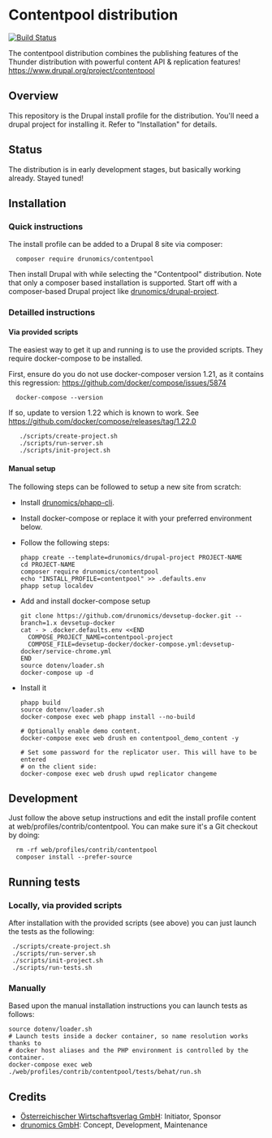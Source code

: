 # Contentpool distribution

[![Build Status](https://travis-ci.org/drunomics/contentpool.svg?branch=8.x-1.x)](https://travis-ci.org/drunomics/contentpool)

 The contentpool distribution combines the publishing features of the Thunder
 distribution with powerful content API & replication features! 
 https://www.drupal.org/project/contentpool 
 
## Overview

This repository is the Drupal install profile for the distribution. You'll
need a drupal project for installing it. Refer to "Installation" for details.

## Status

The distribution is in early development stages, but basically working already. Stayed tuned!

## Installation

### Quick instructions

 The install profile can be added to a Drupal 8 site via composer:

      composer require drunomics/contentpool
      
  Then install Drupal with while selecting the "Contentpool" distribution.
  Note that only a composer based installation is supported. Start off with
  a composer-based Drupal project like [drunomics/drupal-project](https://github.com/drunomics/drupal-project).
  
### Detailled instructions

#### Via provided scripts

 The easiest way to get it up and running is to use the provided scripts.
 They require docker-compose to be installed.

 First, ensure do you do not use docker-composer version 1.21, as it contains
 this regression: https://github.com/docker/compose/issues/5874

      docker-compose --version

 If so, update to version 1.22 which is known to work. See
 https://github.com/docker/compose/releases/tag/1.22.0

       ./scripts/create-project.sh
       ./scripts/run-server.sh
       ./scripts/init-project.sh

#### Manual setup

The following steps can be followed to setup a new site from scratch:

 - Install [drunomics/phapp-cli](https://github.com/drunomics/phapp-cli).
 - Install docker-compose or replace it with your preferred environment below.
 - Follow the following steps:

       phapp create --template=drunomics/drupal-project PROJECT-NAME
       cd PROJECT-NAME
       composer require drunomics/contentpool
       echo "INSTALL_PROFILE=contentpool" >> .defaults.env 
       phapp setup localdev
      
 - Add and install docker-compose setup
 
       git clone https://github.com/drunomics/devsetup-docker.git --branch=1.x devsetup-docker    
       cat - > .docker.defaults.env <<END
         COMPOSE_PROJECT_NAME=contentpool-project
         COMPOSE_FILE=devsetup-docker/docker-compose.yml:devsetup-docker/service-chrome.yml
       END
       source dotenv/loader.sh
       docker-compose up -d
     
 - Install it

       phapp build
       source dotenv/loader.sh
       docker-compose exec web phapp install --no-build
       
       # Optionally enable demo content.
       docker-compose exec web drush en contentpool_demo_content -y

       # Set some password for the replicator user. This will have to be entered
       # on the client side:
       docker-compose exec web drush upwd replicator changeme
 

## Development

  Just follow the above setup instructions and edit the install profile
  content at web/profiles/contrib/contentpool. You can make sure it's a Git
  checkout by doing:
      
      rm -rf web/profiles/contrib/contentpool
      composer install --prefer-source

## Running tests

### Locally, via provided scripts
  
 After installation with the provided scripts (see above) you can just launch
 the tests as the following:
 
     ./scripts/create-project.sh
     ./scripts/run-server.sh
     ./scripts/init-project.sh
     ./scripts/run-tests.sh

### Manually

Based upon the manual installation instructions you can launch tests as
follows:

    source dotenv/loader.sh
    # Launch tests inside a docker container, so name resolution works thanks to
    # docker host aliases and the PHP environment is controlled by the container.
    docker-compose exec web ./web/profiles/contrib/contentpool/tests/behat/run.sh


## Credits

 - [Österreichischer Wirtschaftsverlag GmbH](https://www.drupal.org/%C3%B6sterreichischer-wirtschaftsverlag-gmbh): Initiator, Sponsor
 - [drunomics GmbH](https://www.drupal.org/drunomics): Concept, Development, Maintenance

